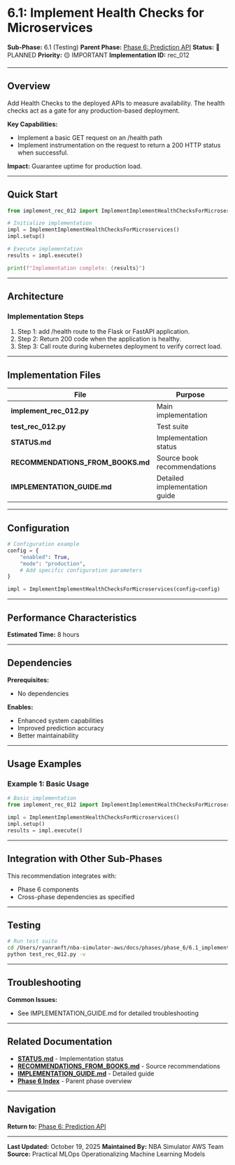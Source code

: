 # 6.1: Implement Health Checks for Microservices

**Sub-Phase:** 6.1 (Testing)
**Parent Phase:** [Phase 6: Prediction API](../PHASE_6_INDEX.md)
**Status:** 🔵 PLANNED
**Priority:** 🟡 IMPORTANT
**Implementation ID:** rec_012

---

## Overview

Add Health Checks to the deployed APIs to measure availability. The health checks act as a gate for any production-based deployment.

**Key Capabilities:**
- Implement a basic GET request on an /health path
- Implement instrumentation on the request to return a 200 HTTP status when successful.

**Impact:**
Guarantee uptime for production load.

---

## Quick Start

```python
from implement_rec_012 import ImplementImplementHealthChecksForMicroservices

# Initialize implementation
impl = ImplementImplementHealthChecksForMicroservices()
impl.setup()

# Execute implementation
results = impl.execute()

print(f"Implementation complete: {results}")
```

---

## Architecture

### Implementation Steps

1. Step 1: add /health route to the Flask or FastAPI application.
2. Step 2: Return 200 code when the application is healthy.
3. Step 3: Call route during kubernetes deployment to verify correct load.

---

## Implementation Files

| File | Purpose |
|------|---------|
| **implement_rec_012.py** | Main implementation |
| **test_rec_012.py** | Test suite |
| **STATUS.md** | Implementation status |
| **RECOMMENDATIONS_FROM_BOOKS.md** | Source book recommendations |
| **IMPLEMENTATION_GUIDE.md** | Detailed implementation guide |

---

## Configuration

```python
# Configuration example
config = {
    "enabled": True,
    "mode": "production",
    # Add specific configuration parameters
}

impl = ImplementImplementHealthChecksForMicroservices(config=config)
```

---

## Performance Characteristics

**Estimated Time:** 8 hours

---

## Dependencies

**Prerequisites:**
- No dependencies

**Enables:**
- Enhanced system capabilities
- Improved prediction accuracy
- Better maintainability

---

## Usage Examples

### Example 1: Basic Usage

```python
# Basic implementation
from implement_rec_012 import ImplementImplementHealthChecksForMicroservices

impl = ImplementImplementHealthChecksForMicroservices()
impl.setup()
results = impl.execute()
```

---

## Integration with Other Sub-Phases

This recommendation integrates with:
- Phase 6 components
- Cross-phase dependencies as specified

---

## Testing

```bash
# Run test suite
cd /Users/ryanranft/nba-simulator-aws/docs/phases/phase_6/6.1_implement_health_checks_for_microservices
python test_rec_012.py -v
```

---

## Troubleshooting

**Common Issues:**
- See IMPLEMENTATION_GUIDE.md for detailed troubleshooting

---

## Related Documentation

- **[STATUS.md](STATUS.md)** - Implementation status
- **[RECOMMENDATIONS_FROM_BOOKS.md](RECOMMENDATIONS_FROM_BOOKS.md)** - Source recommendations
- **[IMPLEMENTATION_GUIDE.md](IMPLEMENTATION_GUIDE.md)** - Detailed guide
- **[Phase 6 Index](../PHASE_6_INDEX.md)** - Parent phase overview

---

## Navigation

**Return to:** [Phase 6: Prediction API](../PHASE_6_INDEX.md)

---

**Last Updated:** October 19, 2025
**Maintained By:** NBA Simulator AWS Team
**Source:** Practical MLOps  Operationalizing Machine Learning Models
